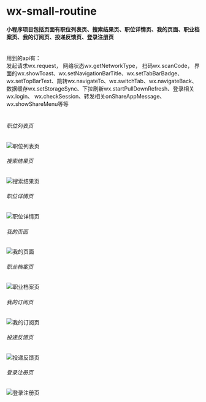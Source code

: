 # wx-small-routine
#### 小程序项目包括页面有职位列表页、搜索结果页、职位详情页、我的页面、职业档案页、我的订阅页、投递反馈页、登录注册页<br>  
用到的api有：<br> 
发起请求wx.request， 网络状态wx.getNetworkType， 扫码wx.scanCode， 界面的wx.showToast、wx.setNavigationBarTitle、wx.setTabBarBadge、wx.setTopBarText、跳转wx.navigateTo、wx.switchTab、wx.navigateBack、数据缓存wx.setStorageSync、下拉刷新wx.startPullDownRefresh、登录相关wx.login、 wx.checkSession、转发相关onShareAppMessage、wx.showShareMenu等等 <br>  
###### 职位列表页
![职位列表页](https://github.com/zhangmerry/wx-small-routine/blob/master/img/%E8%81%8C%E4%BD%8D%E5%88%97%E8%A1%A8%E9%A1%B5.png)<br>  
###### 搜索结果页
![搜索结果页](https://github.com/zhangmerry/wx-small-routine/blob/master/img/%E6%90%9C%E7%B4%A2%E7%BB%93%E6%9E%9C%E9%A1%B5.png)<br>  
###### 职位详情页
![职位详情页](https://github.com/zhangmerry/wx-small-routine/blob/master/img/%E8%81%8C%E4%BD%8D%E8%AF%A6%E6%83%85%E9%A1%B5.png)<br>  
###### 我的页面
![我的页面](https://github.com/zhangmerry/wx-small-routine/blob/master/img/%E6%88%91%E7%9A%84%E9%A1%B5%E9%9D%A2.png)<br>  
###### 职业档案页
![职业档案页](https://github.com/zhangmerry/wx-small-routine/blob/master/img/%E8%81%8C%E4%B8%9A%E6%A1%A3%E6%A1%88%E9%A1%B5.png)<br>  
###### 我的订阅页
![我的订阅页](https://github.com/zhangmerry/wx-small-routine/blob/master/img/%E6%88%91%E7%9A%84%E8%AE%A2%E9%98%85%E9%A1%B5.png)<br> 
###### 投递反馈页
![投递反馈页](https://github.com/zhangmerry/wx-small-routine/blob/master/img/%E6%8A%95%E9%80%92%E5%8F%8D%E9%A6%88%E9%A1%B5.png)<br>  
###### 登录注册页
![登录注册页](https://github.com/zhangmerry/wx-small-routine/blob/master/img/%E7%99%BB%E5%BD%95%E6%B3%A8%E5%86%8C%E9%A1%B5.png)<br> 
